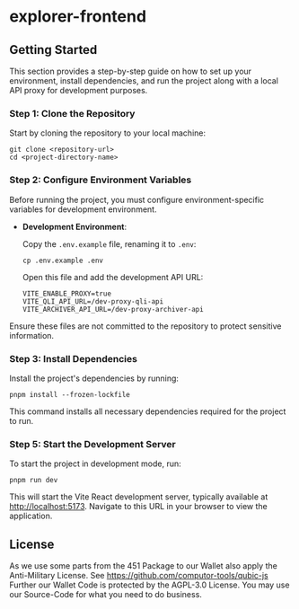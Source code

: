 # explorer-frontend

## Getting Started

This section provides a step-by-step guide on how to set up your environment, install dependencies,
and run the project along with a local API proxy for development purposes.

### Step 1: Clone the Repository

Start by cloning the repository to your local machine:

```
git clone <repository-url>
cd <project-directory-name>
```

### Step 2: Configure Environment Variables

Before running the project, you must configure environment-specific variables for development environment.

- **Development Environment**:

  Copy the `.env.example` file, renaming it to `.env`:

  ```
  cp .env.example .env
  ```

  Open this file and add the development API URL:

  ```
  VITE_ENABLE_PROXY=true
  VITE_QLI_API_URL=/dev-proxy-qli-api
  VITE_ARCHIVER_API_URL=/dev-proxy-archiver-api
  ```

Ensure these files are not committed to the repository to protect sensitive information.

### Step 3: Install Dependencies

Install the project's dependencies by running:

```
pnpm install --frozen-lockfile
```

This command installs all necessary dependencies required for the project to run.

### Step 5: Start the Development Server

To start the project in development mode, run:

```
pnpm run dev
```

This will start the Vite React development server, typically available at
[http://localhost:5173](http://localhost:5173). Navigate to this URL in your browser to view the
application.

## License

As we use some parts from the 451 Package to our Wallet also apply the Anti-Military License. See
https://github.com/computor-tools/qubic-js Further our Wallet Code is protected by the AGPL-3.0
License. You may use our Source-Code for what you need to do business.
